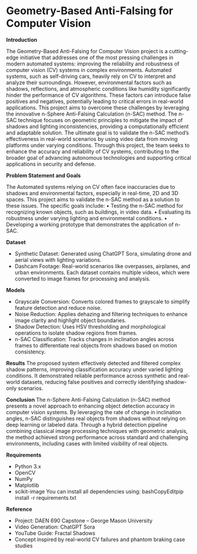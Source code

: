 # Geometry-Based Anti-Falsing for Computer Vision

**Introduction**

The Geometry-Based Anti-Falsing for Computer Vision project is a cutting-edge initiative that addresses one of the most pressing challenges in modern automated systems: improving the reliability and robustness of computer vision (CV) systems in complex environments. Automated systems, such as self-driving cars, heavily rely on CV to interpret and analyze their surroundings. However, environmental factors such as shadows, reflections, and atmospheric conditions like humidity significantly hinder the performance of CV algorithms. These factors can introduce false positives and negatives, potentially leading to critical errors in real-world applications.
This project aims to overcome these challenges by leveraging the innovative n-Sphere Anti-Falsing Calculation (n-SAC) method. The n-SAC technique focuses on geometric principles to mitigate the impact of shadows and lighting inconsistencies, providing a computationally efficient and adaptable solution. The ultimate goal is to validate the n-SAC method’s effectiveness in real-world scenarios by using video data from moving platforms under varying conditions. Through this project, the team seeks to enhance the accuracy and reliability of CV systems, contributing to the broader goal of advancing autonomous technologies and supporting critical applications in security and defense.

****Problem Statement and Goals****

The Automated systems relying on CV often face inaccuracies due to shadows and environmental factors, especially in real-time, 2D and 3D spaces. This project aims to validate the n-SAC method as a solution to these issues. The specific goals include:
•	Testing the n-SAC method for recognizing known objects, such as buildings, in video data.
•	Evaluating its robustness under varying lighting and environmental conditions.
•	Developing a working prototype that demonstrates the application of n-SAC.

**Dataset**
* Synthetic Dataset: Generated using ChatGPT Sora, simulating drone and aerial views with lighting variations.
* Dashcam Footage: Real-world scenarios like overpasses, airplanes, and urban environments.
Each dataset contains multiple videos, which were converted to image frames for processing and analysis.

**Models**
* Grayscale Conversion: Converts colored frames to grayscale to simplify feature detection and reduce noise.
* Noise Reduction: Applies dehazing and filtering techniques to enhance image clarity and highlight object boundaries.
* Shadow Detection: Uses HSV thresholding and morphological operations to isolate shadow regions from frames.
* n-SAC Classification: Tracks changes in inclination angles across frames to differentiate real objects from shadows based on motion consistency.

**Results**
The proposed system effectively detected and filtered complex shadow patterns, improving classification accuracy under varied lighting conditions. It demonstrated reliable performance across synthetic and real-world datasets, reducing false positives and correctly identifying shadow-only scenarios.

**Conclusion**
The n-Sphere Anti-Falsing Calculation (n-SAC) method presents a novel approach to enhancing object detection accuracy in computer vision systems. By leveraging the rate of change in inclination angles, n-SAC distinguishes real objects from shadows without relying on deep learning or labeled data. Through a hybrid detection pipeline combining classical image processing techniques with geometric analysis, the method achieved strong performance across standard and challenging environments, including cases with limited visibility of real objects.

**Requirements**
* Python 3.x
* OpenCV
* NumPy
* Matplotlib
* scikit-image
You can install all dependencies using:
bashCopyEditpip install -r requirements.txt

**Reference**
* Project: DAEN 690 Capstone – George Mason University
* Video Generation: ChatGPT Sora
* YouTube Guide: Fractal Shadows
* Concept inspired by real-world CV failures and phantom braking case studies
